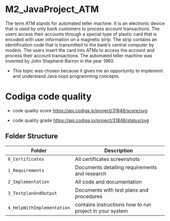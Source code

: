 # M2_JavaProject_ATM
The term ATM stands for automated teller machine. It is an electronic device that is used by only bank customers to process account transactions. The users access their accounts through a special type of plastic card that is encoded with user information on a magnetic strip. The strip contains an identification code that is transmitted to the bank’s central computer by modem. The users insert the card into ATMs to access the account and process their account transactions. The automated teller machine was invented by John Shepherd-Barron in the year 1960.

* This topic was chosen because it gives me an opportunity to implement and understand Java oops programming concepts.

# Codiga code quality
* code quality score
https://api.codiga.io/project/31848/score/svg

* code quality grade
https://api.codiga.io/project/31848/status/svg

## Folder Structure
|Folder               | Description
|---------------------|------------------------------------------
|`0_Certificates`     | All certificates screenshots
|`1_Requirements`     | Documents detailing requirements and research
|`2_Implementation`   | All code and documentation
|`3_TestplanAndOutput`| Documents with test plans and procedures
|`4_HelpWithImplementation`| contains instructions how to run project in your system